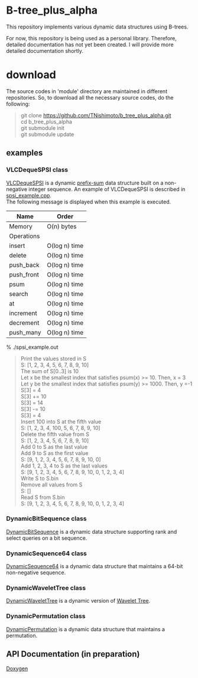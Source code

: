 # B-tree_plus_alpha

This repository implements various dynamic data structures using B-trees. 

For now, this repository is being used as a personal library. Therefore, detailed documentation has not yet been created.
I will provide more detailed documentation shortly.

# download
The source codes in 'module' directory are maintained in different repositories. 
So, to download all the necessary source codes, do the following:

> git clone https://github.com/TNishimoto/b_tree_plus_alpha.git  
> cd b_tree_plus_alpha  
> git submodule init  
> git submodule update  

## examples

### VLCDequeSPSI class

[VLCDequeSPSI](https://github.com/TNishimoto/b_tree_plus_alpha/blob/main/include/prefix_sum/spsi.hpp) is a dynamic [prefix-sum](https://en.wikipedia.org/wiki/Prefix_sum "prefix-sum") data structure built on a non-negative integer sequence. 
An example of VLCDequeSPSI is described in [spsi_example.cpp](https://github.com/TNishimoto/b_tree_plus_alpha/blob/main/examples/spsi_example.cpp).  
The following message is displayed when this example is executed.  

| Name       | Order         |
|------------|---------------|
| Memory     | O(n) bytes    |
| Operations |               |
| insert     | O(log n) time |
| delete     | O(log n) time |
| push_back  | O(log n) time |
| push_front | O(log n) time |
| psum       | O(log n) time |
| search     | O(log n) time |
| at         | O(log n) time |
| increment  | O(log n) time |
| decrement  | O(log n) time |
| push_many  | O(log n) time |

% ./spsi_example.out

> Print the values stored in S  
> S: [1, 2, 3, 4, 5, 6, 7, 8, 9, 10]  
> The sum of S[0..3] is 10  
> Let x be the smallest index that satisfies psum(x) >= 10. Then, x = 3  
> Let y be the smallest index that satisfies psum(y) >= 1000. Then, y =-1  
> S[3] = 4  
> S[3] += 10  
> S[3] = 14  
> S[3] -= 10  
> S[3] = 4  
> Insert 100 into S at the fifth value  
> S: [1, 2, 3, 4, 100, 5, 6, 7, 8, 9, 10]  
> Delete the fifth value from S  
> S: [1, 2, 3, 4, 5, 6, 7, 8, 9, 10]  
> Add 0 to S as the last value  
> Add 9 to S as the first value  
> S: [9, 1, 2, 3, 4, 5, 6, 7, 8, 9, 10, 0]  
> Add 1, 2, 3, 4 to S as the last values  
> S: [9, 1, 2, 3, 4, 5, 6, 7, 8, 9, 10, 0, 1, 2, 3, 4]  
> Write S to S.bin  
> Remove all values from S  
> S: []  
> Read S from S.bin  
> S: [9, 1, 2, 3, 4, 5, 6, 7, 8, 9, 10, 0, 1, 2, 3, 4]  

### DynamicBitSequence class 

[DynamicBitSequence](https://github.com/TNishimoto/b_tree_plus_alpha/blob/main/include/sequence/dynamic_bit_sequence.hpp) is a dynamic data structure supporting rank and select queries on a bit sequence.

### DynamicSequence64 class 

[DynamicSequence64](https://github.com/TNishimoto/b_tree_plus_alpha/blob/main/include/sequence/dynamic_sequence64.hpp) is a dynamic data structure that maintains a 64-bit non-negative sequence.

### DynamicWaveletTree class 

[DynamicWaveletTree](https://github.com/TNishimoto/b_tree_plus_alpha/blob/main/include/sequence/dynamic_wavelet_tree.hpp) is a dynamic version of [Wavelet Tree](https://en.wikipedia.org/wiki/Wavelet_Tree "Wavelet Tree").

### DynamicPermutation class 

[DynamicPermutation](https://github.com/TNishimoto/b_tree_plus_alpha/blob/main/include/permutation/dynamic_permutation.hpp) is a dynamic data structure that maintains a permutation.


## API Documentation (in preparation)

[Doxygen](https://TNishimoto.github.io/b_tree_plus_alpha/html/index.html)
